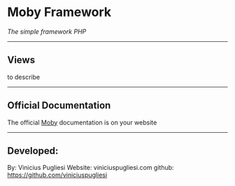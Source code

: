 # Moby Framework

*The simple framework PHP*

------------------------------

## Views

to describe

------------------------------
## Official Documentation

The official [Moby](http://mobyframework.com/Docs) documentation is on your website

------------------------------

## Developed:
By: Vinicius Pugliesi
Website: viniciuspugliesi.com
github: https://github.com/viniciuspugliesi

